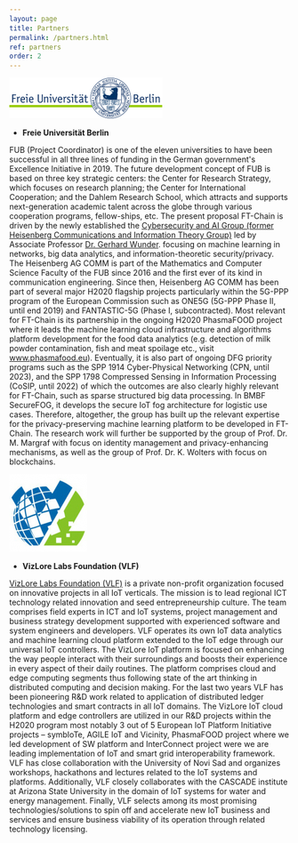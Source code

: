 ```yaml
---
layout: page
title: Partners
permalink: /partners.html
ref: partners
order: 2
---
```



![alt text](/images/fu-web-logo-275x73.png)
- **Freie Universität Berlin**

FUB (Project Coordinator) is one of the eleven universities to have been successful in all three lines of funding in the German government's Excellence Initiative in 2019. The future development concept of FUB is based on three key strategic centers: the Center for Research Strategy, which focuses on research planning; the Center for International Cooperation; and the Dahlem Research School, which attracts and supports next-generation academic talent across the globe through various cooperation programs, fellow-ships, etc. The present proposal FT-Chain is driven by the newly established the [Cybersecurity and AI Group (former Heisenberg Communications and Information Theory Group)](https://www.mi.fu-berlin.de/en/inf/groups/ag-comm/index.html) led by Associate Professor [Dr. Gerhard Wunder](https://www.mi.fu-berlin.de/en/inf/groups/ag-comm/team-members/wunder.html). focusing on machine learning in networks, big data analytics, and information-theoretic security/privacy. The Heisenberg AG COMM is part of the Mathematics and Computer Science Faculty of the FUB since 2016 and the first ever of its kind in communication engineering. Since then, Heisenberg AG COMM has been part of several major H2020 flagship projects particularly within the 5G-PPP program of the European Commission such as ONE5G (5G-PPP Phase II, until end 2019) and FANTASTIC-5G (Phase I, subcontracted). Most relevant for FT-Chain is its partnership in the ongoing H2020 PhasmaFOOD project where it leads the machine learning cloud infrastructure and algorithms platform development for the food data analytics (e.g. detection of milk powder contamination, fish and meat spoilage etc., visit www.phasmafood.eu). Eventually, it is also part of ongoing DFG priority programs such as the SPP 1914 Cyber-Physical Networking (CPN, until 2023), and the SPP 1798 Compressed Sensing in Information Processing (CoSIP, until 2022) of which the outcomes are also clearly highly relevant for FT-Chain, such as sparse structured big data processing. In BMBF SecureFOG, it develops the secure IoT fog architecture for logistic use cases. Therefore, altogether, the group has built up the relevant expertise for the privacy-preserving machine learning platform to be developed in FT-Chain. The research work will further be supported by the group of Prof. Dr. M. Margraf with focus on identity management and privacy-enhancing mechanisms, as well as the group of Prof. Dr. K. Wolters with focus on blockchains.


![alt text](/images/vizlore_logo.jpg)
- **VizLore Labs Foundation (VLF)**

[VizLore Labs Foundation (VLF)](https://www.linkedin.com/company/vizlore-llc/) is a private non-profit organization focused on innovative projects in all IoT verticals. The mission is to lead regional ICT technology related innovation and seed entrepreneurship culture. The team comprises field experts in ICT and IoT systems, project management and business strategy development supported with experienced software and system engineers and developers. VLF operates its own IoT data analytics and machine learning cloud platform extended to the IoT edge through our universal IoT controllers. The VizLore IoT platform is focused on enhancing the way people interact with their surroundings and boosts their experience in every aspect of their daily routines. The platform comprises cloud and edge computing segments thus following state of the art thinking in distributed computing and decision making. For the last two years VLF has been pioneering R&D work related to application of distributed ledger technologies and smart contracts in all IoT domains. The VizLore IoT cloud platform and edge controllers are utilized in our R&D projects within the H2020 program most notably 3 out of 5 European IoT Platform Initiative projects – symbIoTe, AGILE IoT and Vicinity, PhasmaFOOD project where we led development of SW platform and InterConnect project were we are leading implementation of IoT and smart grid interoperability framework. VLF has close collaboration with the University of Novi Sad and organizes workshops, hackathons and lectures related to the IoT systems and platforms. Additionally, VLF closely collaborates with the CASCADE institute at Arizona State University in the domain of IoT systems for water and energy management. Finally, VLF selects among its most promising technologies/solutions to spin off and accelerate new IoT business and services and ensure business viability of its operation through related technology licensing.
